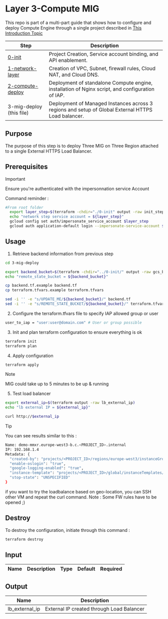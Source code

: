 # Layer 3-Compute MIG 
This repo is part of a multi-part guide that shows how to configure and deploy Compute Engine through a single project described in [This Introduction Topic](../readme.md)


| Step               | Description                                                                                        |
|--------------------|----------------------------------------------------------------------------------------------------|
| [0-init](../0-init/readme.md)               | Project Creation, Service account binding, and API enablement.                                       |
| [1-network-layer](../1-network-layer/readme.md)    | Creation of VPC, Subnet, firewall rules, Cloud NAT, and Cloud DNS.                                   |
| [2-compute-deploy](../2-compute-deploy/readme.md)   | Deployment of standalone Compute engine, installation of Nginx script, and configuration of IAP.    |
| 3-mig-deploy (this file)      | Deployment of Managed Instances across 3 regions and setup of Global External HTTPS Load balancer.  |

## Purpose 
The purpose of this step is to deploy Three MIG on Three Region attached to a single External HTTPS Load Balancer. 

## Prerequisites
> [!IMPORTANT]  
> Ensure you're authenticated with the impersonnation service Account 
> 
> Command reminder : 
> ```bash
> #From root folder
>   export layer_step=$(terraform -chdir="./0-init" output -raw init_step_terraform_service_account_email)
>   echo "network step service account = ${layer_step}"
>   gcloud config set auth/impersonate_service_account $layer_step
>   gcloud auth application-default login --impersonate-service-account $layer_step
> ```
## Usage 

1. Retrieve backend information from previous step 

```bash
cd 3-mig-deploy

export backend_bucket=$(terraform -chdir="../0-init/" output -raw gcs_bucket_tfstate)
echo "remote_state_bucket = ${backend_bucket}"

cp backend.tf.example backend.tf
cp terraform.tfvars.example terraform.tfvars

sed -i '' -e "s/UPDATE_ME/${backend_bucket}/" backend.tf
sed -i '' -e "s/REMOTE_STATE_BUCKET/${backend_bucket}/" terraform.tfvars
```

2. Configure the terraform.tfvars file to specify IAP allowed group or user
```bash
user_to_iap = "user:user@domain.com" # User or group possible

```

3. Init and plan terraform configuration to ensure everything is ok

```bash
terraform init
terraform plan
```


4. Apply configuration 

```bash
terraform apply
```

> [!NOTE]  
> MIG could take up to 5 minutes to be up & running


5. Test load balancer

```bash
export external_ip=$(terraform output -raw lb_external_ip)
echo "lb external IP = ${external_ip}"

curl http://$external_ip
```

> [!TIP]
> You can see results similar to this : 
> ```bash
> Name: demo-mmxr.europe-west3-b.c.<PROJECT_ID>.internal
> IP: 192.168.1.4
> Metadata: {
>   "created-by": "projects/<PROJECT_ID>/regions/europe-west3/instanceGroupManagers/mig-europe-west3-demo",
>   "enable-oslogin": "true",
>   "google-logging-enabled": "true",
>   "instance-template": "projects/<PROJECT_ID>/global/instanceTemplates/mig-compute-template-europe-west3",
>   "stop-state": "UNSPECIFIED"
> }
> ```
> if you want to try the loadbalance based on geo-location, you can SSH other VM and repeat the curl command. 
> Note : Some FW rules have to be opened ;) 



## Destroy 

To destroy the configuration, initiate through this command : 

```bash
terraform destroy
```



## Input
| Name | Description | Type | Default | Required |
|------|-------------|------|---------|----------|


## Output

| Name           | Description                               |
|----------------|-------------------------------------------|
| lb_external_ip | External IP created through Load Balancer |

